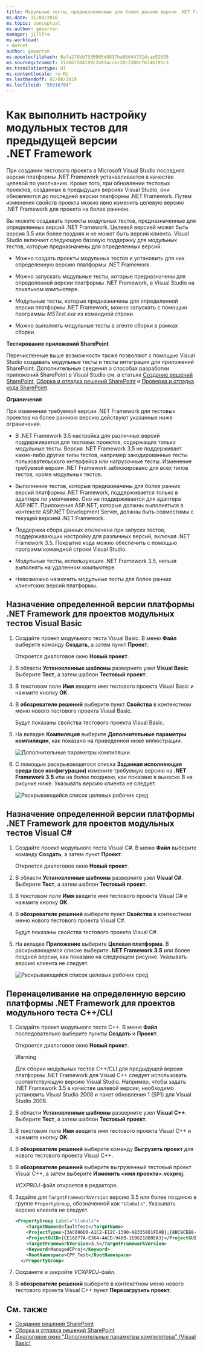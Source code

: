 ```yaml
---
title: Модульные тесты, предназначенные для более ранней версии .NET Framework
ms.date: 11/04/2016
ms.topic: conceptual
ms.author: gewarren
manager: jillfra
ms.workload:
- dotnet
author: gewarren
ms.openlocfilehash: 0afa278bb7530905d4837ba06644731dcae52635
ms.sourcegitcommit: 21d667104199c2493accec20c2388cf674b195c3
ms.translationtype: HT
ms.contentlocale: ru-RU
ms.lasthandoff: 02/08/2019
ms.locfileid: "55916704"
---
```

# <a name="how-to-configure-unit-tests-to-target-an-earlier-version-of-the-net-framework"></a>Как выполнить  настройку модульных тестов для предыдущей версии .NET Framework

При создании тестового проекта в Microsoft Visual Studio последняя версия платформы .NET Framework устанавливается в качестве целевой по умолчанию. Кроме того, при обновлении тестовых проектов, созданных в предыдущих версиях Visual Studio, они обновляются до последней версии платформы .NET Framework. Путем изменения свойств проекта можно явно изменить целевую версию .NET Framework для проекта на более раннюю.

Вы можете создавать проекты модульных тестов, предназначенные для определенных версий .NET Framework. Целевой версией может быть версия 3.5 или более поздняя и не может быть версия клиента. Visual Studio включает следующую базовую поддержку для модульных тестов, которые предназначены для определенных версий:

- Можно создать проекты модульных тестов и установить для них определенную версию платформы .NET Framework.

- Можно запускать модульные тесты, которые предназначены для определенной версии платформы .NET Framework, в Visual Studio на локальном компьютере.

- Модульные тесты, которые предназначены для определенной версии платформы .NET Framework, можно запускать с помощью программы *MSTest.exe* из командной строки.

- Можно выполнять модульные тесты в агенте сборки в рамках сборки.

**Тестирование приложений SharePoint**

Перечисленные выше возможности также позволяют с помощью Visual Studio создавать модульные тесты и тесты интеграции для приложений SharePoint. Дополнительные сведения о способах разработки приложений SharePoint в Visual Studio см. в статьях [Создание решений SharePoint](../sharepoint/create-sharepoint-solutions.md), [Сборка и отладка решений SharePoint](../sharepoint/building-and-debugging-sharepoint-solutions.md) и [Проверка и отладка кода SharePoint](../sharepoint/verifying-and-debugging-sharepoint-code.md).

**Ограничения**

При изменении требуемой версии .NET Framework для тестовых проектов на более раннюю версию действуют указанные ниже ограничения.

- В .NET Framework 3.5 настройка для различных версий поддерживается для тестовых проектов, содержащих только модульные тесты. Версия .NET Framework 3.5 не поддерживает какие-либо другие типы тестов, например закодированные тесты пользовательского интерфейса или нагрузочные тесты. Изменение требуемой версии .NET Framework заблокировано для всех типов тестов, кроме модульных тестов.

- Выполнение тестов, которые предназначены для более ранних версий платформы .NET Framework, поддерживается только в адаптере по умолчанию. Оно не поддерживается для адаптера ASP.NET. Приложения ASP.NET, которые должны выполняться в контексте ASP.NET Development Server, должны быть совместимы с текущей версией .NET Framework.

- Поддержка сбора данных отключена при запуске тестов, поддерживающих настройку для различных версий, включая .NET Framework 3.5. Покрытие кода можно обеспечить с помощью программ командной строки Visual Studio.

- Модульные тесты, использующие .NET Framework 3.5, нельзя выполнять на удаленном компьютере.

- Невозможно назначить модульные тесты для более ранних клиентских версий платформы.

## <a name="re-targeting-to-a-specific-version-of-the-net-framework-for-visual-basic-unit-test-projects"></a>Назначение определенной версии платформы .NET Framework для проектов модульных тестов Visual Basic

1.  Создайте проект модульного теста Visual Basic. В меню **Файл** выберите команду **Создать**, а затем пункт **Проект**.

     Откроется диалоговое окно **Новый проект**.

2.  В области **Установленные шаблоны** разверните узел **Visual Basic**. Выберите **Тест**, а затем шаблон **Тестовый проект**.

3.  В текстовом поле **Имя** введите имя тестового проекта Visual Basic и нажмите кнопку **ОК**.

4.  В **обозревателе решений** выберите пункт **Свойства** в контекстном меню нового тестового проекта Visual Basic.

     Будут показаны свойства тестового проекта Visual Basic.

5.  На вкладке **Компиляция** выберите **Дополнительные параметры компиляции**, как показано на приведенной ниже иллюстрации.

     ![Дополнительные параметры компиляции](../test/media/howtoconfigureunittest35frameworka.png)

6.  С помощью раскрывающегося списка **Заданная исполняющая среда (все конфигурации)** измените требуемую версию на **.NET Framework 3.5** или на более позднюю, как показано в выноске В на рисунке ниже. Указывать версию клиента не следует.

     ![Раскрывающийся список целевых рабочих сред](../test/media/howtoconfigureunitest35frameworkstepb.png)

## <a name="re-targeting-to-a-specific-version-of-the-net-framework-for-visual-c-unit-test-projects"></a>Назначение определенной версии платформы .NET Framework для проектов модульных тестов Visual C#

1.  Создайте проект модульного теста Visual C#. В меню **Файл** выберите команду **Создать**, а затем пункт **Проект**.

     Откроется диалоговое окно **Новый проект**.

2.  В области **Установленные шаблоны** разверните узел **Visual C#**. Выберите **Тест**, а затем шаблон **Тестовый проект**.

3.  В текстовом поле **Имя** введите имя тестового проекта Visual C# и нажмите кнопку **ОК**.

4.  В **обозревателе решений** выберите пункт **Свойства** в контекстном меню нового тестового проекта Visual C#.

     Будут показаны свойства тестового проекта Visual C#.

5.  На вкладке **Приложение** выберите **Целевая платформа**. В раскрывающемся списке выберите **.NET Framework 3.5** или более поздней версии, как показано на следующем рисунке. Указывать версию клиента не следует.

     ![Раскрывающийся список целевых рабочих сред](../test/media/howtoconfigureunittest35frameworkcsharp.png)

## <a name="re-targeting-to-a-specific-version-of-the-net-framework-for-ccli-unit-test-projects"></a>Перенацеливание на определенную версию платформы .NET Framework для проектов модульного теста C++/CLI

1.  Создайте проект модульного теста C++. В меню **Файл** последовательно выберите пункты **Создать** и **Проект**.

     Откроется диалоговое окно **Новый проект**.

    > [!WARNING]
    > Для сборки модульных тестов C++/CLI для предыдущей версии платформы .NET Framework для Visual C++ следует использовать соответствующую версию Visual Studio. Например, чтобы задать .NET Framework 3.5 в качестве целевой версии, необходимо установить Visual Studio 2008 и пакет обновления 1 (SP1) для Visual Studio 2008.

2.  В области **Установленные шаблоны** разверните узел **Visual C++**. Выберите **Тест**, а затем шаблон **Тестовый проект**.

3.  В текстовом поле **Имя** введите имя тестового проекта Visual C++ и нажмите кнопку **ОК**.

4.  В **обозревателе решений** выберите команду **Выгрузить проект** для нового тестового проекта Visual C++.

5.  В **обозревателе решений** выберите выгруженный тестовый проект Visual C++, а затем выберите **Изменить \<имя проекта>.vcxproj**.

     *VCXPROJ*-файл откроется в редакторе.

6.  Задайте для `TargetFrameworkVersion` версию 3.5 или более позднюю в группе `PropertyGroup`, обозначенной как `"Globals"`. Указывать версию клиента не следует.

    ```xml
    <PropertyGroup Label="Globals">
        <TargetName>DefaultTest</TargetName>
        <ProjectTypes>{3AC096D0-A1C2-E12C-1390-A8335801FDAB};{8BC9CEB8-8B4A-11D0-8D11-00A0C91BC942}</ProjectTypes>
        <ProjectGUID>{CE16D77A-E364-4ACD-948B-1EB6218B0EA3}</ProjectGUID>
        <TargetFrameworkVersion>3.5</TargetFrameworkVersion>
        <Keyword>ManagedCProj</Keyword>
        <RootNamespace>CPP_Test</RootNamespace>
      </PropertyGroup>
    ```

7.  Сохраните и закройте *VCXPROJ*-файл.

8.  В **обозревателе решений** выберите в контекстном меню нового тестового проекта Visual C++ пункт **Перезагрузить проект**.

## <a name="see-also"></a>См. также

- [Создание решений SharePoint](../sharepoint/create-sharepoint-solutions.md)
- [Сборка и отладка решений SharePoint](../sharepoint/building-and-debugging-sharepoint-solutions.md)
- [Диалоговое окно "Дополнительные параметры компилятора" (Visual Basic)](../ide/reference/advanced-compiler-settings-dialog-box-visual-basic.md)
